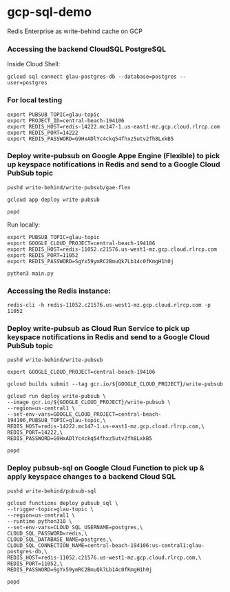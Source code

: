 # gcp-sql-demo
Redis Enterprise as write-behind cache on GCP


### Accessing the backend CloudSQL PostgreSQL
Inside Cloud Shell:
```
gcloud sql connect glau-postgres-db --database=postgres --user=postgres
```


### For local testing
```
export PUBSUB_TOPIC=glau-topic
export PROJECT_ID=central-beach-194106
export REDIS_HOST=redis-14222.mc147-1.us-east1-mz.gcp.cloud.rlrcp.com
export REDIS_PORT=14222
export REDIS_PASSWORD=G9HxADlYc4ckq54fhxz5utv2fh8LxkB5
```

### Deploy write-pubsub on Google Appe Engine (Flexible) to pick up keyspace notifications in Redis and send to a Google Cloud PubSub topic
```
pushd write-behind/write-pubsub/gae-flex

gcloud app deploy write-pubsub 

popd
```
  
Run locally:
```
export PUBSUB_TOPIC=glau-topic
export GOOGLE_CLOUD_PROJECT=central-beach-194106
export REDIS_HOST=redis-11052.c21576.us-west1-mz.gcp.cloud.rlrcp.com
export REDIS_PORT=11052
export REDIS_PASSWORD=SgYx59ymRC2BmuQk7Lb14c0fKmgH1h0j

python3 main.py
```
  
### Accessing the Redis instance:
```
redis-cli -h redis-11052.c21576.us-west1-mz.gcp.cloud.rlrcp.com -p 11052
```
  

### Deploy write-pubsub as Cloud Run Service to pick up keyspace notifications in Redis and send to a Google Cloud PubSub topic
```
pushd write-behind/write-pubsub

export GOOGLE_CLOUD_PROJECT=central-beach-194106

gcloud builds submit --tag gcr.io/${GOOGLE_CLOUD_PROJECT}/write-pubsub

gcloud run deploy write-pubsub \
--image gcr.io/${GOOGLE_CLOUD_PROJECT}/write-pubsub \
--region=us-central1 \
--set-env-vars=GOOGLE_CLOUD_PROJECT=central-beach-194106,PUBSUB_TOPIC=glau-topic,\
REDIS_HOST=redis-14222.mc147-1.us-east1-mz.gcp.cloud.rlrcp.com,\
REDIS_PORT=14222,\
REDIS_PASSWORD=G9HxADlYc4ckq54fhxz5utv2fh8LxkB5

popd
```
   
### Deploy pubsub-sql on Google Cloud Function to pick up & apply keyspace changes to a backend Cloud SQL 
```
pushd write-behind/pubsub-sql

gcloud functions deploy pubsub_sql \
--trigger-topic=glau-topic \
--region=us-central1 \
--runtime python310 \
--set-env-vars=CLOUD_SQL_USERNAME=postgres,\
CLOUD_SQL_PASSWORD=redis,\
CLOUD_SQL_DATABASE_NAME=postgres,\
CLOUD_SQL_CONNECTION_NAME=central-beach-194106:us-central1:glau-postgres-db,\
REDIS_HOST=redis-11052.c21576.us-west1-mz.gcp.cloud.rlrcp.com,\
REDIS_PORT=11052,\
REDIS_PASSWORD=SgYx59ymRC2BmuQk7Lb14c0fKmgH1h0j

popd
```
